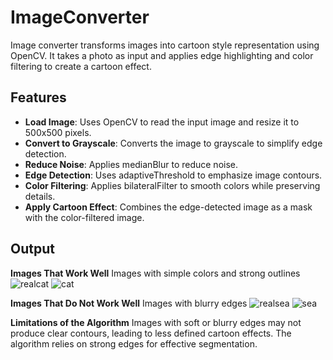 # ImageConverter
Image converter transforms images into cartoon style representation using OpenCV. It takes a photo as input and applies edge highlighting and color filtering to create a cartoon effect.

## Features
- **Load Image**: Uses OpenCV to read the input image and resize it to 500x500 pixels.
- **Convert to Grayscale**: Converts the image to grayscale to simplify edge detection.
- **Reduce Noise**: Applies medianBlur to reduce noise.
- **Edge Detection**: Uses adaptiveThreshold to emphasize image contours.
- **Color Filtering**: Applies bilateralFilter to smooth colors while preserving details.
- **Apply Cartoon Effect**: Combines the edge-detected image as a mask with the color-filtered image.

## Output
**Images That Work Well**
Images with simple colors and strong outlines
![realcat](https://github.com/user-attachments/assets/93c15d43-871f-48d6-aaee-6389ccb1ccea)
![cat](https://github.com/user-attachments/assets/003c5979-547f-4f98-b8ca-3901c56f1e4e)

**Images That Do Not Work Well**
Images with blurry edges
![realsea](https://github.com/user-attachments/assets/64e16585-c686-4b7c-a971-552fa206fcd7)
![sea](https://github.com/user-attachments/assets/2cdf951f-d1f3-47c8-80f6-d8b1a6ce0156)

**Limitations of the Algorithm**
Images with soft or blurry edges may not produce clear contours, leading to less defined cartoon effects. The algorithm relies on strong edges for effective segmentation.
